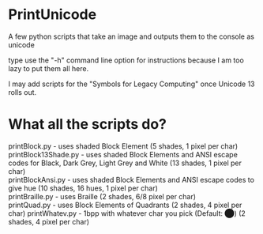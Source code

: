 # PrintUnicode
 A few python scripts that take an image and outputs them to the console as unicode

type use the "-h" command line option for instructions because I am too lazy to put them all here. 

I may add scripts for the "Symbols for Legacy Computing" once Unicode 13 rolls out. 

# What all the scripts do?


printBlock.py - uses shaded Block Element (5 shades, 1 pixel per char)  
printBlock13Shade.py - uses shaded Block Elements and ANSI escape codes for Black, Dark Grey, Light Grey and White (13 shades, 1 pixel per char)  
printBlockAnsi.py - uses shaded Block Elements and ANSI escape codes to give hue (10 shades, 16 hues, 1 pixel per char)  
printBraille.py - uses Braille (2 shades, 6/8 pixel per char)  
printQuad.py - uses Block Elements of Quadrants (2 shades, 4 pixel per char)
printWhatev.py - 1bpp with whatever char you pick (Default: ⬤) (2 shades, 4 pixel per char)   

